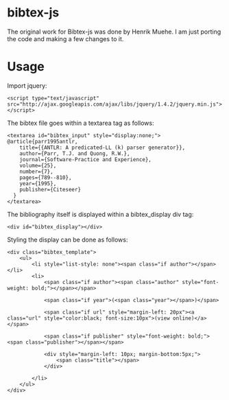 # bibtex-js
The original work for Bibtex-js was done by Henrik Muehe. I am just porting the code and making a few changes to it. 

# Usage

Import jquery:

    <script type="text/javascript" src="http://ajax.googleapis.com/ajax/libs/jquery/1.4.2/jquery.min.js"></script>

The bibtex file goes within a textarea tag as follows: 

    <textarea id="bibtex_input" style="display:none;">
    @article{parr1995antlr,
        title={{ANTLR: A predicated-LL (k) parser generator}},
        author={Parr, T.J. and Quong, R.W.},
        journal={Software-Practice and Experience},
        volume={25},
        number={7},
        pages={789--810},
        year={1995},
        publisher={Citeseer}
      }
    </textarea>

The bibliography itself is displayed within a bibtex_display div tag:

    <div id="bibtex_display"></div>

Styling the display can be done as follows:

    <div class="bibtex_template">
        <ul>
            <li style="list-style: none"><span class="if author"></span></li>
            <li>
                <span class="if author"><span class="author" style="font-weight: bold;"></span></span> 
                
                <span class="if year">(<span class="year"></span>)</span> 
                
                <span class="if url" style="margin-left: 20px"><a class="url" style="color:black; font-size:10px">(view online)</a></span>
                
                <span class="if publisher" style="font-weight: bold;"><span class="publisher"></span></span>
                
                <div style="margin-left: 10px; margin-bottom:5px;">
                    <span class="title"></span>
                </div>
                
            </li>
        </ul>
    </div>
